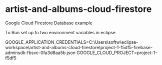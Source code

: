 # artist-and-albums-cloud-firestore
Google Cloud Firestore Database example

To Run
set up to two environment variables in eclipse

GOOGLE_APPLICATION_CREDENTIALS=C:\Users\softw\eclipse-workspace\artist-and-albums-cloud-firestore\project-1-f5df5-firebase-adminsdk-fbsvc-0fa3d8aa5b.json
GOOGLE_CLOUD_PROJECT=project-1-f5df5

